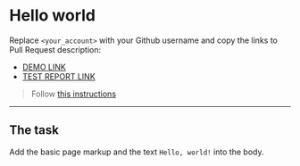 # Hello world
Replace `<your_account>` with your Github username and copy the links to Pull Request description:
- [DEMO LINK](https://KhromchenkovOleksandr.github.io/layout_hello-world/)
- [TEST REPORT LINK](https://KhromchenkovOleksandr.github.io/layout_hello-world/report/html_report/)

> Follow [this instructions](https://mate-academy.github.io/layout_task-guideline/#how-to-solve-the-layout-tasks-on-github)
___

## The task 
Add the basic page markup and the text `Hello, world!` into the body.
